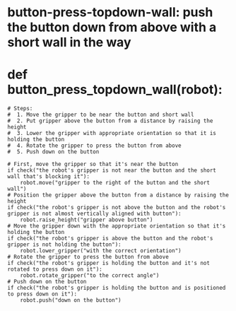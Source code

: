 # button-press-topdown-wall: push the button down from above with a short wall in the way
# def button_press_topdown_wall(robot):
    # Steps:
    #  1. Move the gripper to be near the button and short wall
    #  2. Put gripper above the button from a distance by raising the height
    #  3. Lower the gripper with appropriate orientation so that it is holding the button
    #  4. Rotate the gripper to press the button from above
    #  5. Push down on the button

    # First, move the gripper so that it's near the button
    if check("the robot's gripper is not near the button and the short wall that's blocking it"):
        robot.move("gripper to the right of the button and the short wall")
    # Position the gripper above the button from a distance by raising the height
    if check("the robot's gripper is not above the button and the robot's gripper is not almost vertically aligned with button"):
        robot.raise_height("gripper above button")
    # Move the gripper down with the appropriate orientation so that it's holding the button
    if check("the robot's gripper is above the button and the robot's gripper is not holding the button"):
        robot.lower_gripper("with the correct orientation")
    # Rotate the gripper to press the button from above
    if check("the robot's gripper is holding the button and it's not rotated to press down on it"):
        robot.rotate_gripper("to the correct angle")
    # Push down on the button
    if check("the robot's gripper is holding the button and is positioned to press down on it"):
        robot.push("down on the button")